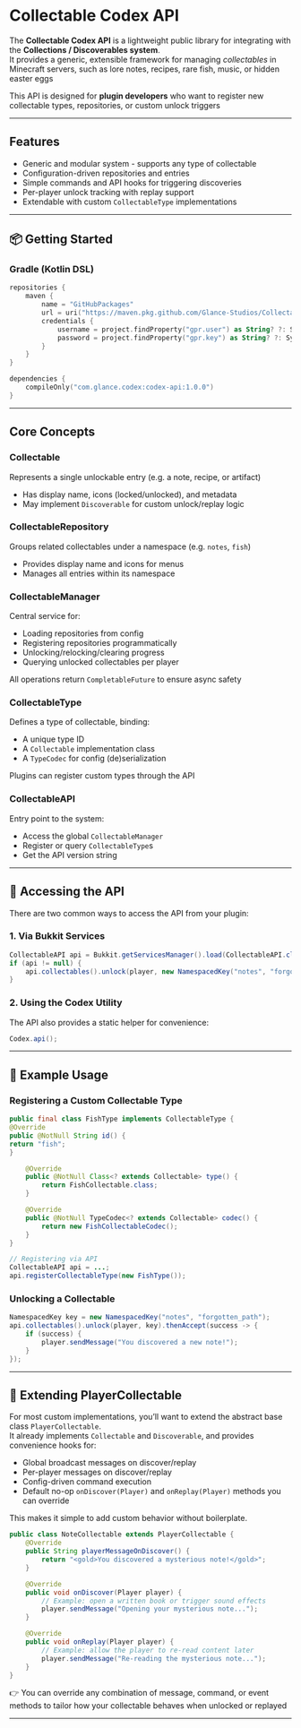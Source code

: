 # Collectable Codex API

The **Collectable Codex API** is a lightweight public library for integrating with the **Collections / Discoverables system**.  
It provides a generic, extensible framework for managing *collectables* in Minecraft servers, such as lore notes, recipes, rare fish, music, or hidden easter eggs

This API is designed for **plugin developers** who want to register new collectable types, repositories, or custom unlock triggers

---

## Features

- Generic and modular system - supports any type of collectable
- Configuration-driven repositories and entries
- Simple commands and API hooks for triggering discoveries
- Per-player unlock tracking with replay support
- Extendable with custom `CollectableType` implementations

---

## 📦 Getting Started

### Gradle (Kotlin DSL)

```kotlin
repositories {
    maven {
        name = "GitHubPackages"
        url = uri("https://maven.pkg.github.com/Glance-Studios/CollectableCodexAPI")
        credentials {
            username = project.findProperty("gpr.user") as String? ?: System.getenv("GPR_USER")
            password = project.findProperty("gpr.key") as String? ?: System.getenv("GPR_TOKEN")
        }
    }
}

dependencies {
    compileOnly("com.glance.codex:codex-api:1.0.0")
}
```

---

## Core Concepts

### Collectable
Represents a single unlockable entry (e.g. a note, recipe, or artifact)
- Has display name, icons (locked/unlocked), and metadata
- May implement `Discoverable` for custom unlock/replay logic

### CollectableRepository
Groups related collectables under a namespace (e.g. `notes`, `fish`)
- Provides display name and icons for menus
- Manages all entries within its namespace

### CollectableManager
Central service for:
- Loading repositories from config
- Registering repositories programmatically
- Unlocking/relocking/clearing progress
- Querying unlocked collectables per player

All operations return `CompletableFuture` to ensure async safety

### CollectableType
Defines a type of collectable, binding:
- A unique type ID
- A `Collectable` implementation class
- A `TypeCodec` for config (de)serialization

Plugins can register custom types through the API

### CollectableAPI
Entry point to the system:
- Access the global `CollectableManager`
- Register or query `CollectableType`s
- Get the API version string

---

## 🔌 Accessing the API

There are two common ways to access the API from your plugin:

### 1. Via Bukkit Services

```java
CollectableAPI api = Bukkit.getServicesManager().load(CollectableAPI.class);
if (api != null) {
    api.collectables().unlock(player, new NamespacedKey("notes", "forgotten_path"));
}
```

### 2. Using the Codex Utility

The API also provides a static helper for convenience:

```java
Codex.api();
```

---

## 🔌 Example Usage

### Registering a Custom Collectable Type
```java
public final class FishType implements CollectableType {
@Override
public @NotNull String id() {
return "fish";
}

    @Override
    public @NotNull Class<? extends Collectable> type() {
        return FishCollectable.class;
    }

    @Override
    public @NotNull TypeCodec<? extends Collectable> codec() {
        return new FishCollectableCodec();
    }
}

// Registering via API
CollectableAPI api = ...;
api.registerCollectableType(new FishType());
```

### Unlocking a Collectable
```java
NamespacedKey key = new NamespacedKey("notes", "forgotten_path");
api.collectables().unlock(player, key).thenAccept(success -> {
    if (success) {
        player.sendMessage("You discovered a new note!");
    }
});
```

---

## 🔧 Extending PlayerCollectable

For most custom implementations, you’ll want to extend the abstract base class `PlayerCollectable`.  
It already implements `Collectable` and `Discoverable`, and provides convenience hooks for:

- Global broadcast messages on discover/replay
- Per-player messages on discover/replay
- Config-driven command execution
- Default no-op `onDiscover(Player)` and `onReplay(Player)` methods you can override

This makes it simple to add custom behavior without boilerplate.

```java
public class NoteCollectable extends PlayerCollectable {
    @Override
    public String playerMessageOnDiscover() {
        return "<gold>You discovered a mysterious note!</gold>";
    }

    @Override
    public void onDiscover(Player player) {
        // Example: open a written book or trigger sound effects
        player.sendMessage("Opening your mysterious note...");
    }

    @Override
    public void onReplay(Player player) {
        // Example: allow the player to re-read content later
        player.sendMessage("Re-reading the mysterious note...");
    }
}
```

👉 You can override any combination of message, command, or event methods to tailor how your collectable behaves when unlocked or replayed

---
